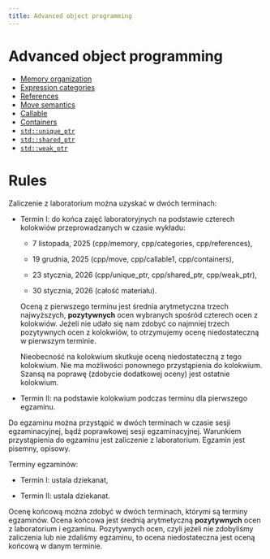 ```yaml
---
title: Advanced object programming
---
```


# Advanced object programming

* [Memory organization](memory)
* [Expression categories](categories)
* [References](references)
* [Move semantics](move)
* [Callable](callable1)
* [Containers](containers)
* [`std::unique_ptr`](unique_ptr)
* [`std::shared_ptr`](shared_ptr)
* [`std::weak_ptr`](weak_ptr)

# Rules

Zaliczenie z laboratorium można uzyskać w dwóch terminach:

* Termin I: do końca zajęć laboratoryjnych na podstawie czterech
  kolokwiów przeprowadzanych w czasie wykładu:

  - 7 listopada, 2025 (cpp/memory, cpp/categories, cpp/references),

  - 19 grudnia, 2025 (cpp/move, cpp/callable1, cpp/containers),

  - 23 stycznia, 2026 (cpp/unique_ptr, cpp/shared_ptr, cpp/weak_ptr),

  - 30 stycznia, 2026 (całość materiału).

  Oceną z pierwszego terminu jest średnia arytmetyczna trzech
  najwyższych, **pozytywnych** ocen wybranych spośród czterech ocen z
  kolokwiów.  Jeżeli nie udało się nam zdobyć co najmniej trzech
  pozytywnych ocen z kolokwiów, to otrzymujemy ocenę niedostateczną w
  pierwszym terminie.

  Nieobecność na kolokwium skutkuje oceną niedostateczną z tego
  kolokwium.  Nie ma możliwości ponownego przystąpienia do kolokwium.
  Szansą na poprawę (zdobycie dodatkowej oceny) jest ostatnie
  kolokwium.

* Termin II: na podstawie kolokwium podczas terminu dla pierwszego
  egzaminu.

Do egzaminu można przystąpić w dwóch terminach w czasie sesji
egzaminacyjnej, bądź poprawkowej sesji egzaminacyjnej.  Warunkiem
przystąpienia do egzaminu jest zaliczenie z laboratorium.  Egzamin
jest pisemny, opisowy.

Terminy egzaminów:

* Termin I: ustala dziekanat,

* Termin II: ustala dziekanat.

Ocenę końcową można zdobyć w dwóch terminach, którymi są terminy
egzaminów.  Ocena końcowa jest średnią arytmetyczną **pozytywnych**
ocen z laboratorium i egzaminu.  Pozytywnych ocen, czyli jeżeli nie
zdobyliśmy zaliczenia lub nie zdaliśmy egzaminu, to ocena
niedostateczna jest oceną końcową w danym terminie.
